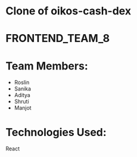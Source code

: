 
# Clone of oikos-cash-dex

# FRONTEND_TEAM_8

# Team Members:
* Roslin
* Sanika
* Aditya
* Shruti 
* Manjot

# Technologies Used:
 React
